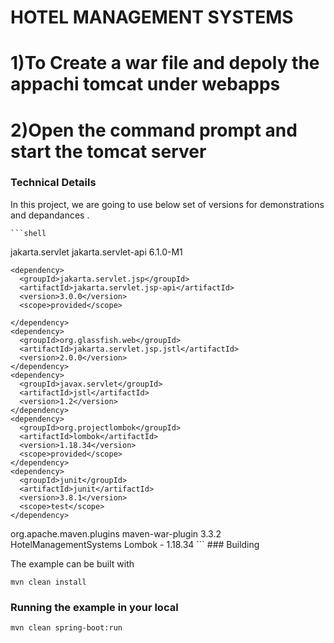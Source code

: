 # HOTEL MANAGEMENT SYSTEMS 

# 1)To Create a war file and depoly the appachi tomcat under webapps 
# 2)Open the command prompt and start the tomcat server

### Technical Details
In this project, we are going to use below set of versions for demonstrations and depandances .

    ```shell
  <dependencies>
    <dependency>
      <groupId>jakarta.servlet</groupId>
      <artifactId>jakarta.servlet-api</artifactId>
      <version>6.1.0-M1</version>
    </dependency>

    <dependency>
      <groupId>jakarta.servlet.jsp</groupId>
      <artifactId>jakarta.servlet.jsp-api</artifactId>
      <version>3.0.0</version>
      <scope>provided</scope>

    </dependency>
    <dependency>
      <groupId>org.glassfish.web</groupId>
      <artifactId>jakarta.servlet.jsp.jstl</artifactId>
      <version>2.0.0</version>
    </dependency>
    <dependency>
      <groupId>javax.servlet</groupId>
      <artifactId>jstl</artifactId>
      <version>1.2</version>
    </dependency>
    <dependency>
      <groupId>org.projectlombok</groupId>
      <artifactId>lombok</artifactId>
      <version>1.18.34</version>
      <scope>provided</scope>
    </dependency>
    <dependency>
      <groupId>junit</groupId>
      <artifactId>junit</artifactId>
      <version>3.8.1</version>
      <scope>test</scope>
    </dependency>

  </dependencies>

  <build>
    <plugins>
      <plugin>
        <groupId>org.apache.maven.plugins</groupId>
        <artifactId>maven-war-plugin</artifactId>
        <version>3.3.2</version>
      </plugin>
    </plugins>
    <finalName>HotelManagementSystems</finalName>
  </build>
    Lombok - 1.18.34
```
### Building

The example can be built with
```shell
mvn clean install
```

### Running the example in your local
```shell
mvn clean spring-boot:run
```
